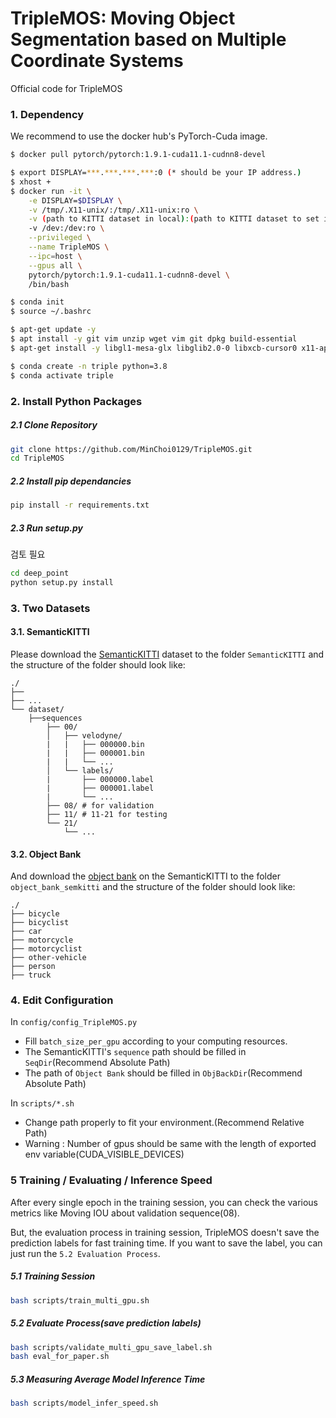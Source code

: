 # **TripleMOS: Moving Object Segmentation based on Multiple Coordinate Systems**

Official code for TripleMOS


### 1. Dependency

We recommend to use the docker hub's PyTorch-Cuda image.
```bash
$ docker pull pytorch/pytorch:1.9.1-cuda11.1-cudnn8-devel

$ export DISPLAY=***.***.***.***:0 (* should be your IP address.)
$ xhost +
$ docker run -it \
    -e DISPLAY=$DISPLAY \
    -v /tmp/.X11-unix/:/tmp/.X11-unix:ro \
    -v (path to KITTI dataset in local):(path to KITTI dataset to set in container)
    -v /dev:/dev:ro \
    --privileged \
    --name TripleMOS \
    --ipc=host \
    --gpus all \
    pytorch/pytorch:1.9.1-cuda11.1-cudnn8-devel \
    /bin/bash

$ conda init
$ source ~/.bashrc

$ apt-get update -y
$ apt install -y git vim unzip wget vim git dpkg build-essential
$ apt-get install -y libgl1-mesa-glx libglib2.0-0 libxcb-cursor0 x11-apps

$ conda create -n triple python=3.8
$ conda activate triple
```

### 2. Install Python Packages

##### 2.1 Clone Repository
```bash
git clone https://github.com/MinChoi0129/TripleMOS.git
cd TripleMOS
```

##### 2.2 Install pip dependancies
```bash
pip install -r requirements.txt
```

##### 2.3 Run setup.py
검토 필요
```bash
cd deep_point
python setup.py install
```

### 3. Two Datasets

#### 3.1. SemanticKITTI
Please download the [SemanticKITTI](http://www.semantic-kitti.org/dataset.html#overview) dataset to the folder `SemanticKITTI` and the structure of the folder should look like:

```
./
├── 
├── ...
└── dataset/
    ├──sequences
        ├── 00/         
        │   ├── velodyne/
        |   |	├── 000000.bin
        |   |	├── 000001.bin
        |   |	└── ...
        │   └── labels/ 
        |       ├── 000000.label
        |       ├── 000001.label
        |       └── ...
        ├── 08/ # for validation
        ├── 11/ # 11-21 for testing
        └── 21/
	        └── ...
```

#### 3.2. Object Bank
And download the [object bank](https://drive.google.com/file/d/1QdSpkMLixvKQL6QPircbDI_0-GlGwsdj/view?usp=sharing) on the SemanticKITTI to the folder `object_bank_semkitti` and the structure of the folder should look like:

```
./
├── bicycle
├── bicyclist
├── car
├── motorcycle
├── motorcyclist
├── other-vehicle
├── person
├── truck
```

### 4. Edit Configuration

In `config/config_TripleMOS.py`
* Fill `batch_size_per_gpu` according to your computing resources.
* The SemanticKITTI's `sequence` path should be filled in `SeqDir`(Recommend Absolute Path)
* The path of `Object Bank` should be filled in `ObjBackDir`(Recommend Absolute Path)

In `scripts/*.sh`
* Change path properly to fit your environment.(Recommend Relative Path)
* Warning : Number of gpus should be same with the length of exported env variable(CUDA_VISIBLE_DEVICES)


### 5 Training / Evaluating / Inference Speed

After every single epoch in the training session, you can check the various metrics like Moving IOU about validation sequence(08).

But, the evaluation process in training session, TripleMOS doesn't save the prediction labels for fast training time. If you want to save the label, you can just run the `5.2 Evaluation Process`.

##### 5.1 Training Session

```bash
bash scripts/train_multi_gpu.sh
```

##### 5.2 Evaluate Process(save prediction labels)

```bash
bash scripts/validate_multi_gpu_save_label.sh
bash eval_for_paper.sh
```

##### 5.3 Measuring Average Model Inference Time

```bash
bash scripts/model_infer_speed.sh
```
